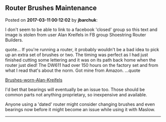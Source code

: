## Router Brushes Maintenance
Posted on **2017-03-11 00:12:02** by **jbarchuk**:

I don't seem to be able to link to a facebook 'closed' group so this text and image is stolen from user Alan Kreifels‎ in FB group Shoestring Router Builders.

quote... If you're running a router, it probably wouldn't be a bad idea to pick up an extra set of brushes or two. The timing was perfect as I had just finished cutting some lettering and it was on its path back home when the router just died! The DW611 had over 150 hours on the factory set and from what I read that's about the norm. Got mine from Amazon. ...quote 

[Brushes-worn-Alan-Kreifels](../../images/7T/JX/7TJX_brusheswornalankreifels.jpg.jpg)

I'd bet that bearings will eventually be an issue too. Those should be common parts not anything proprietary, so inexpensive and available.

Anyone using a 'dated' router might consider changing brushes and even bearings now before it might become an issue while using it with Maslow.

---

